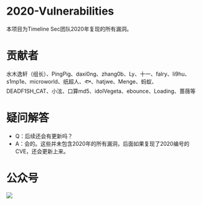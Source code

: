 # 2020-Vulnerabilities
本项目为Timeline Sec团队2020年复现的所有漏洞。

# 贡献者
水木逸轩（组长）、PingPig、daxi0ng、zhang0b、Ly、十一、falry、li9hu、s1mp1e、microworld、纸超人、🐟、hatjwe、Menge、蚂蚁、DEADF1SH_CAT、小泫、口算md5、idolVegeta、ebounce、Loading、蔷薇等

# 疑问解答
+ Q：后续还会有更新吗？
+ A：会的。这些并未包含2020年的所有漏洞，后面如果复现了2020编号的CVE，还会更新上来。

# 公众号
![](https://cdn.jsdelivr.net/gh/filess/img17@main/2021/01/03/1609670087418-db73d665-2747-49a4-9a66-703500149c23.png)
